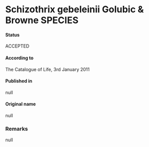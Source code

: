# Schizothrix gebeleinii Golubic & Browne SPECIES

#### Status
ACCEPTED

#### According to
The Catalogue of Life, 3rd January 2011

#### Published in
null

#### Original name
null

### Remarks
null